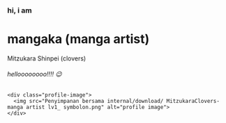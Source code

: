 

<html>

  <h3>
   hi, i am
  </h3>
  <h1> 
    mangaka (manga artist)
  </h1>

<h8>
Mitzukara Shinpei (clovers)
</h8>

<h6>
helloooooooo!!!! 😉
</h6>

    <div class="profile-image">
      <img src="Penyimpanan bersama internal/download/ MitzukaraClovers-manga artist lv1_ symbolon.png" alt="profile image">
    </div>

</html>
